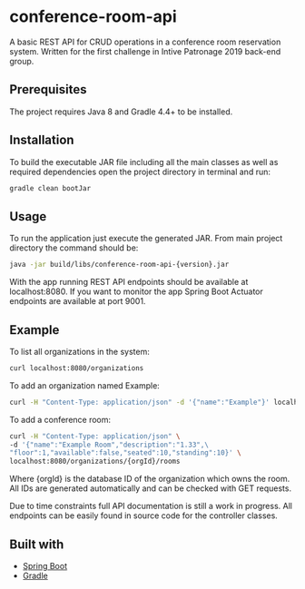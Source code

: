 # conference-room-api

A basic REST API for CRUD operations in a conference room reservation system. Written for the first challenge in Intive Patronage 2019 back-end group.

## Prerequisites

The project requires Java 8 and Gradle 4.4+ to be installed.

## Installation

To build the executable JAR file including all the main classes as well as required dependencies open the project directory in terminal and run:

```bash
gradle clean bootJar
```

## Usage

To run the application just execute the generated JAR. From main project directory the command should be:

```bash
java -jar build/libs/conference-room-api-{version}.jar
```

With the app running REST API endpoints should be available at localhost:8080. If you want to monitor the app Spring Boot Actuator endpoints are available at port 9001.

## Example

To list all organizations in the system:

```bash
curl localhost:8080/organizations
```

To add an organization named Example:

```bash
curl -H "Content-Type: application/json" -d '{"name":"Example"}' localhost:8080/organizations
```

To add a conference room:

```bash
curl -H "Content-Type: application/json" \
-d '{"name":"Example Room","description":"1.33",\
"floor":1,"available":false,"seated":10,"standing":10}' \
localhost:8080/organizations/{orgId}/rooms
```

Where {orgId} is the database ID of the organization which owns the room. All IDs are generated automatically and can be checked with GET requests.

Due to time constraints full API documentation is still a work in progress. All endpoints can be easily found in source code for the controller classes. 

## Built with
* [Spring Boot](https://spring.io/projects/spring-boot)
* [Gradle](https://gradle.org/)